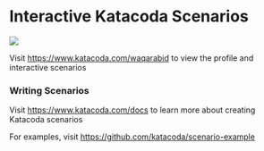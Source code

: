 # Interactive Katacoda Scenarios

[![](http://shields.katacoda.com/katacoda/waqarabid/count.svg)](https://www.katacoda.com/waqarabid "Get your profile on Katacoda.com")

Visit https://www.katacoda.com/waqarabid to view the profile and interactive scenarios

### Writing Scenarios
Visit https://www.katacoda.com/docs to learn more about creating Katacoda scenarios

For examples, visit https://github.com/katacoda/scenario-example
